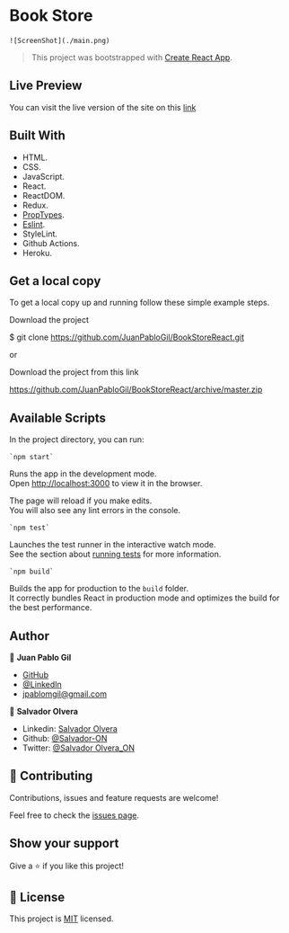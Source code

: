 # Book Store 

    ![ScreenShot](./main.png)

> This project was bootstrapped with [Create React App](https://github.com/facebook/create-react-app).

## Live Preview
You can visit the live version of the site on this [link](https://limitless-refuge-25854.herokuapp.com/)

## Built With

 - HTML.
 - CSS.
 - JavaScript.
 - React.
 - ReactDOM.
 - Redux.
 - [PropTypes](https://www.npmjs.com/package/prop-types).
 - [Eslint](https://eslint.org/docs/user-guide/getting-started).
 - StyleLint.
 - Github Actions.
 - Heroku.

## Get a local copy

To get a local copy up and running follow these simple example steps.

Download the project

$ git clone https://github.com/JuanPabloGil/BookStoreReact.git

or

Download the project from this link

https://github.com/JuanPabloGil/BookStoreReact/archive/master.zip


## Available Scripts

In the project directory, you can run:

    `npm start`

Runs the app in the development mode.<br />
Open [http://localhost:3000](http://localhost:3000) to view it in the browser.

The page will reload if you make edits.<br />
You will also see any lint errors in the console.

    `npm test`

Launches the test runner in the interactive watch mode.<br />
See the section about [running tests](https://facebook.github.io/create-react-app/docs/running-tests) for more information.

    `npm build`

Builds the app for production to the `build` folder.<br />
It correctly bundles React in production mode and optimizes the build for the best performance.

## Author


👤 **Juan Pablo Gil**

- [GitHub](https://github.com/JuanPabloGil )
- [@LinkedIn](https://www.linkedin.com/in/juan-pablo-gil-1321a515a/)
- jpablomgil@gmail.com

👤 **Salvador Olvera**

- Linkedin: [Salvador Olvera](https://www.linkedin.com/in/salvador-olvera-n)
- Github: [@Salvador-ON](https://github.com/Salvador-ON)
- Twitter: [@Salvador Olvera_ON](https://twitter.com/Salvador_ON) 


## 🤝 Contributing

Contributions, issues and feature requests are welcome!

Feel free to check the [issues page](https://github.com/JuanPabloGil/BookStoreReact/issues).

## Show your support

Give a ⭐️ if you like this project!


## 📝 License

This project is [MIT]() licensed.